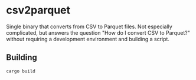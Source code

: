 # csv2parquet

Single binary that converts from CSV to Parquet files. Not especially complicated,
but answers the question "How do I convert CSV to Parquet?" without requiring
a development environment and building a script.

## Building

```shell
cargo build
```
